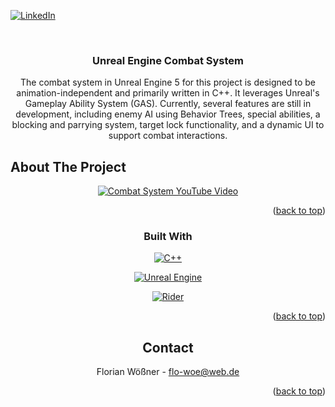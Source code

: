 <!-- Improved compatibility of back to top link: See: https://github.com/othneildrew/Best-README-Template/pull/73 -->
<a id="readme-top"></a>
<!--
*** Thanks for checking out the Best-README-Template. If you have a suggestion
*** that would make this better, please fork the repo and create a pull request
*** or simply open an issue with the tag "enhancement".
*** Don't forget to give the project a star!
*** Thanks again! Now go create something AMAZING! :D
-->



<!-- PROJECT SHIELDS -->
<!--
*** I'm using markdown "reference style" links for readability.
*** Reference links are enclosed in brackets [ ] instead of parentheses ( ).
*** See the bottom of this document for the declaration of the reference variables
*** for contributors-url, forks-url, etc. This is an optional, concise syntax you may use.
*** https://www.markdownguide.org/basic-syntax/#reference-style-links
-->
[![LinkedIn][linkedin-shield]][linkedin-url]



<!-- PROJECT LOGO -->
<br />
<div align="center">

<h3 align="center">Unreal Engine Combat System</h3>

  <p align="center">
    The combat system in Unreal Engine 5 for this project is designed to be animation-independent and primarily written in C++. It leverages Unreal's Gameplay Ability System (GAS).
    Currently, several features are still in development, including enemy AI using Behavior Trees, special abilities, a blocking and parrying system, target lock functionality, and a dynamic UI to support combat interactions.  
  </p>

</div>

<!-- ABOUT THE PROJECT -->
## About The Project
<div align="center">
  
[![Combat System YouTube Video](https://img.youtube.com/vi/rIfe5ikAUFA/0.jpg)](https://youtu.be/rIfe5ikAUFA)

<p align="right">(<a href="#readme-top">back to top</a>)</p>



### Built With

[![C++][cpp.com]][cpp-url]

[![Unreal Engine][ue.com]][ue-url]

[![Rider][rider.com]][rider-url]

<p align="right">(<a href="#readme-top">back to top</a>)</p>






<!-- CONTACT -->
## Contact

Florian Wößner - flo-woe@web.de

<p align="right">(<a href="#readme-top">back to top</a>)</p>






<!-- MARKDOWN LINKS & IMAGES -->
<!-- https://www.markdownguide.org/basic-syntax/#reference-style-links -->
[linkedin-shield]: https://img.shields.io/badge/-LinkedIn-black.svg?style=for-the-badge&logo=linkedin&colorB=555
[linkedin-url]: https://linkedin.com/in/linkedin_username
[product-screenshot]: images/screenshot.png
[cpp.com]: https://img.shields.io/badge/C%2B%2B-00599C?style=for-the-badge&logo=c%2B%2B&logoColor=white
[cpp-url]: https://isocpp.org/
[ue.com]: https://img.shields.io/badge/-Unreal%20Engine-313131?style=for-the-badge&logo=unreal-engine&logoColor=white
[ue-url]: https://www.unrealengine.com/
[rider.com]: https://img.shields.io/badge/Rider-000000?style=for-the-badge&logo=Rider&logoColor=white
[rider-url]: https://www.jetbrains.com/de-de/rider/

